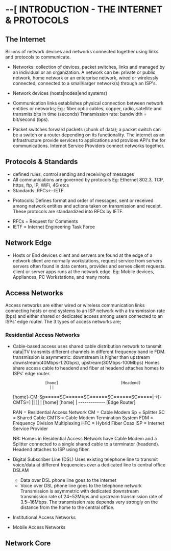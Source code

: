 # --[ INTRODUCTION - THE INTERNET & PROTOCOLS

## The Internet
Billions of network devices and networks connected together
using links and protocols to communicate.

* Networks: collection of devices, packet switches, links and managed by an individual or an organization.
A network can be:
	private or public network,
	home network or an enterprise network,
	wired or wirelessly connected,
	connected to a small/larger network(s) through an ISP's.

* Network devices (hosts|nodes|end systems)

* Communication links establishes physical connection between network entities or networks; Eg.: fiber optic cables, copper, radio, satellite and transmits bits in time (seconds)
Transmission rate: bandwidth = bit/second (bps).

* Packet switches forward packets (chunk of data); a packet switch can be a switch or a router depending on its functionality.
The internet as an infrastructure provide services to applications and provides API's the for communications.
Internet Service Providers connect networks together.

## Protocols & Standards
- defined rules, control sending and receiving of messages
- All communications are governed by protocols Eg: Ethernet 802.3, TCP, https, ftp, IP, WiFi, 4G etcs
- Standards: RFCs<--IETF

* Protocols:
	Defines format and order of messages, sent or received among network entities and actions taken on transmission and receipt.
	These protocols are standardized into RFCs by IETF.

- RFCs = Request for Comments
- IETF = Internet Engineering Task Force

## Network Edge
* Hosts or End devices
	client and servers are found at the edge of a network
	client are normally workstations, request service from servers
	servers often found in data centers, provides and serves client requests. client or server apps runs at the network edge.
	Eg: Mobile devices, Appliances, PC Workstations, and many more.

## Access Networks
Access networks are either wired or wireless communication links connecting hosts or end systems to an ISP network with a transmission rate (bps) and either shared or dedicated access among users connected to an ISPs' edge router. The 3 types of access networks are; 

### Residential Access Networks
* Cable-based access
	uses shared cable distribution network to tansmit data|TV
	transmits different channels in different frequency band ie FDM.
	transmission is asymmetric: downstream is higher than upstream
	downstream(40Mbps-1.2Gbps), upstream(30Mbps-100Mbps)
	Homes share access cable to headend and fiber at headend attaches homes to ISPs' edge router.


					[home]						     (Headend)
					  ||
	[home]-CM-Sp=====SC======SC======SC======SC=====|->[-CMTS=]
			  ||		  ||							  |
			[home]		[home]							  |
													-------------
													[Edge Router]


	RAN = Residential Access Network
	CM = Cable Modem
	Sp = Splitter
	SC = Shared Cable
	CMTS = Cable Modem Termination System
	FDM = Frequency Division Multiplexing
	HFC = Hybrid Fiber Coax
	ISP = Internet Service Provider

	NB: Homes in Residential Access Network have Cable Modem and a Splitter connected to a single shared cable to a terminator (headend). Headend attaches to ISP using fiber.
* Digital Subscriber Line (DSL)
	Uses existing telephone line to transmit voice/data at different frequencies over a dedicated line to central office DSLAM
	- Data over DSL phone line goes to the internet
	- Voice over DSL phone line goes to the telephone network
	Transmission is asymmetric with dedicated downstream transmission rate of 24~52Mbps and upstream transmission rate of 3.5~16Mbps.
	The transmission rate depends very strongly on the distance from the home to the central office.
	
* Institutional Access Networks
* Mobile Access Networks

## Network Core
